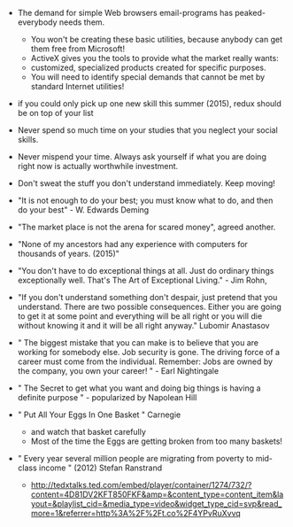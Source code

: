 - The demand for simple Web browsers email-programs has peaked-everybody needs them. 
  - You won't be creating these basic utilities, because anybody can get them free from Microsoft!
  - ActiveX gives you the tools to provide what the market really wants:
  - customized, specialized products created for specific purposes.
  - You will need to identify special demands that cannot be met by standard Internet utilities!

- if you could only pick up one new skill this summer (2015), redux should be on top of your list

- Never spend so much time on your studies that you neglect your social skills.
 
- Never mispend your time. Always ask yourself if what you are doing right now is actually worthwhile investment.

- Don't sweat the stuff you don't understand immediately. Keep moving!

- "It is not enough to do your best; you must know what to do, and then do your best" - W. Edwards Deming
   
- "The market place is not the arena for scared money", agreed another.

- "None of my ancestors had any experience with computers for thousands of years. (2015)"

- "You don't have to do exceptional things at all. Just do ordinary things exceptionally well. That's The Art of Exceptional Living." - Jim Rohn, 

- "If you don't understand something don't despair, just pretend that you understand. There are two possible consequences. Either you are going to get it at some point and everything will be all right or you will die without knowing it and it will be all right anyway." Lubomir Anastasov

- " The biggest mistake that you can make is to believe that you are working for somebody else. Job security is gone. The driving force of a career must come from the individual. Remember: Jobs are owned by the company, you own your career! " -    Earl Nightingale 

- " The Secret to get what you want and doing big things is having a definite purpose " - popularized by Napolean Hill

- " Put All Your Eggs In One Basket " Carnegie 
  - and watch that basket carefully
  - Most of the time the Eggs are getting broken from too many baskets!

- " Every year several million people are migrating from poverty to mid-class income " (2012) Stefan Ranstrand
  - http://tedxtalks.ted.com/embed/player/container/1274/732/?content=4D81DV2KFT850FKF&amp=&content_type=content_item&layout=&playlist_cid=&media_type=video&widget_type_cid=svp&read_more=1&referrer=http%3A%2F%2Ft.co%2F4YPvRuXvvq 
